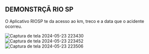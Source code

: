 ## DEMONSTRÇÃ RIO SP

O Aplicativo RIOSP te da acesso ao km, treco e a data que o acidente ocorreu.


![Captura de tela 2024-05-23 223430](https://github.com/isaprin/Aplicativo-/assets/163484630/ba77bf62-3a6b-480b-a5f1-0bcfdbb2db72)
![Captura de tela 2024-05-23 223452](https://github.com/isaprin/Aplicativo-/assets/163484630/929ef3f1-4916-4901-999c-8c88de6110c8)
![Captura de tela 2024-05-23 223506](https://github.com/isaprin/Aplicativo-/assets/163484630/d7bd84e0-c026-45f0-bc1b-6f2c15c95eea)


